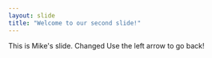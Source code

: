 ```yaml
---
layout: slide
title: "Welcome to our second slide!"
---
```

This is Mike's slide. Changed
Use the left arrow to go back!
